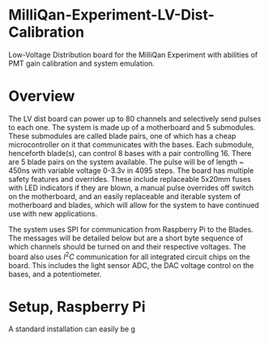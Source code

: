 # MilliQan-Experiment-LV-Dist-Calibration
Low-Voltage Distribution board for the MilliQan Experiment with abilities of PMT gain calibration and system emulation.

# Overview
The LV dist board can power up to 80 channels and selectively send pulses to each one. The system is made up of a motherboard and 5 submodules. These submodules are called blade pairs, one of which has a cheap microcontroller on it that communicates with the bases. Each submodule, henceforth blade(s), can control 8 bases with a pair controlling 16. There are 5 blade pairs on the system available.  The pulse will be of length ~ 450ns with variable voltage 0-3.3v in 4095 steps. The board has multiple safety features and overrides. These include replaceable 5x20mm fuses with LED indicators if they are blown, a manual pulse overrides off switch on the motherboard, and an easily replaceable and iterable system of motherboard and blades, which will allow for the system to have continued use with new applications.

The system uses SPI for communication from Raspberry Pi to the Blades. The messages will be detailed below but are a short byte sequence of which channels should be turned on and their respective voltages. The board also uses $I^2C$ communication for all integrated circuit chips on the board. This includes the light sensor ADC, the DAC voltage control on the bases, and a potentiometer. 

# Setup, Raspberry Pi
A standard installation can easily be g
